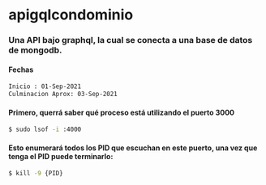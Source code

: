 # apigqlcondominio

### Una API bajo graphql, la cual se conecta a una base de datos de mongodb.

#### Fechas

```bash
Inicio : 01-Sep-2021
Culminacion Aprox: 03-Sep-2021
```

#### Primero, querrá saber qué proceso está utilizando el puerto 3000

```bash
$ sudo lsof -i :4000
```

#### Esto enumerará todos los PID que escuchan en este puerto, una vez que tenga el PID puede terminarlo:

```bash
$ kill -9 {PID}
```
